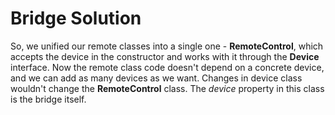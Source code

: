 # Bridge Solution

So, we unified our remote classes into a single one - **RemoteControl**, which accepts the device in the constructor and works with it through the **Device** interface. Now the remote class code doesn't depend on a concrete device, and we can add as many devices as we want. Changes in device class wouldn't change the **RemoteControl** class. The _device_ property in this class is the bridge itself.
